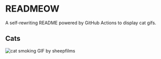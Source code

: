 # READMEOW

A self-rewriting README powered by GitHub Actions to display cat gifs.

## Cats

![cat smoking GIF by sheepfilms](https://media1.giphy.com/media/l0ExdMHUDKteztyfe/200.gif?cid=9acd02daibcy71lajccre4jjoft3lmvleu3duw8tdwvz12nl&ep=v1_gifs_search&rid=200.gif&ct=g)
